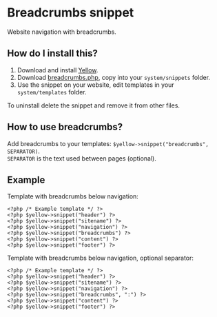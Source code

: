 Breadcrumbs snippet
===================
Website navigation with breadcrumbs.

How do I install this?
----------------------
1. Download and install [Yellow](https://github.com/datenstrom/yellow/).  
2. Download [breadcrumbs.php](breadcrumbs.php?raw=true), copy into your `system/snippets` folder.  
3. Use the snippet on your website, edit templates in your `system/templates` folder.

To uninstall delete the snippet and remove it from other files.

How to use breadcrumbs?
-----------------------
Add breadcrumbs to your templates: `$yellow->snippet("breadcrumbs", SEPARATOR)`.  
`SEPARATOR` is the text used between pages (optional).

Example
-------
Template with breadcrumbs below navigation:

    <?php /* Example template */ ?>
    <?php $yellow->snippet("header") ?>
    <?php $yellow->snippet("sitename") ?>
    <?php $yellow->snippet("navigation") ?>
    <?php $yellow->snippet("breadcrumbs") ?>
    <?php $yellow->snippet("content") ?>
    <?php $yellow->snippet("footer") ?>

Template with breadcrumbs below navigation, optional separator:

    <?php /* Example template */ ?>
    <?php $yellow->snippet("header") ?>
    <?php $yellow->snippet("sitename") ?>
    <?php $yellow->snippet("navigation") ?>
    <?php $yellow->snippet("breadcrumbs", ":") ?>
    <?php $yellow->snippet("content") ?>
    <?php $yellow->snippet("footer") ?>